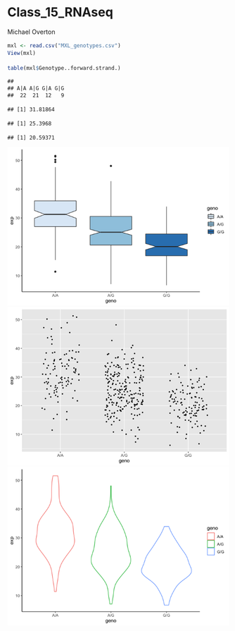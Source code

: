 Class\_15\_RNAseq
================
Michael Overton

``` r
mxl <- read.csv("MXL_genotypes.csv")
View(mxl)

table(mxl$Genotype..forward.strand.)
```

    ## 
    ## A|A A|G G|A G|G 
    ##  22  21  12   9

    ## [1] 31.81864

    ## [1] 25.3968

    ## [1] 20.59371

![](Class15-RNAseq_files/figure-markdown_github/pressure-1.png)![](Class15-RNAseq_files/figure-markdown_github/pressure-2.png)![](Class15-RNAseq_files/figure-markdown_github/pressure-3.png)

